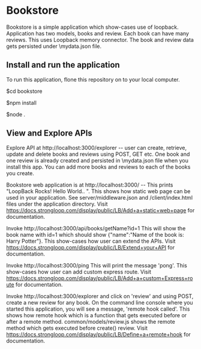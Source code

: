 

# Bookstore
Bookstore is a simple application which show-cases use of loopback. Application has two models, books and review. Each book can have many reviews. This uses Loopback memory connector. The book and review data gets persisted under \mydata.json file.


## Install and run the application

To run this application, flone this repository on to your local computer.

$cd bookstore

$npm install

$node .


## View and Explore APIs

Explore API at http://localhost:3000/explorer -- user can create, retrieve, update and delete books and reviews using POST, GET etc. One book and one review is already created and persisted in \mydata.json file when you install this app. You can add more books and reviews to each of the books you create.

Bookstore web application is at http://localhost:3000/ -- This prints "LoopBack Rocks! Hello World.. ".  This shows how static web page can be used in your application. See server/middleware.json and /client/index.html files under the application directory. Visit https://docs.strongloop.com/display/public/LB/Add+a+static+web+page for documentation.

Invoke http://localhost:3000/api/books/getName?id=1 This will show the book name with id=1 which should show {"name":"Name of the book is: Harry Potter"}. This show-cases how user can extend the APIs. Visit https://docs.strongloop.com/display/public/LB/Extend+your+API for documentation.

Invoke http://localhost:3000/ping This will print the message 'pong'. This show-cases how user can add custom express route. Visit https://docs.strongloop.com/display/public/LB/Add+a+custom+Express+route for documentation.

Invoke  http://localhost:3000/explorer and click on 'review' and using POST, create a new review for any book. On the command line console where you started this application, you will see a message, 'remote hook called'. This shows how remote hook which is a function that gets executed before or after a remote method. common/models/review.js shows the remote method which gets executed before create() review. Visit https://docs.strongloop.com/display/public/LB/Define+a+remote+hook for documentation.




